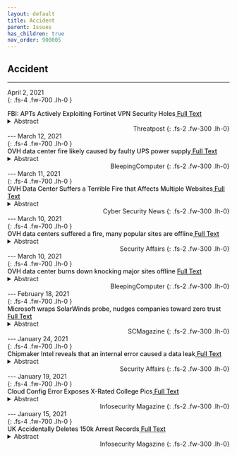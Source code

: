 ```yaml
---
layout: default
title: Accident 
parent: Issues
has_children: true
nav_order: 900005
---
```


## Accident
---
April 2, 2021 <br>
{: .fs-4 .fw-700 .lh-0  }
<p style="font-weight:500; margin:0px" markdown="1">
FBI: APTs Actively Exploiting Fortinet VPN Security Holes<a href="https://threatpost.com/fbi-apts-actively-exploiting-fortinet-vpn-security-holes/165213/"> Full Text</a>
</p>
<details>
  <summary>Abstract</summary>
Three security vulnerabilities in the Fortinet SSL VPN are being used to gain a foothold within networks before moving laterally and carrying out recon.
</details>
<div style="text-align: right" markdown="1">
Threatpost
{: .fs-2 .fw-300 .lh-0}
</div>
---
March 12, 2021 <br>
{: .fs-4 .fw-700 .lh-0  }
<p style="font-weight:500; margin:0px" markdown="1">
OVH data center fire likely caused by faulty UPS power supply<a href="https://www.bleepingcomputer.com/news/security/ovh-data-center-fire-likely-caused-by-faulty-ups-power-supply/"> Full Text</a>
</p>
<details>
  <summary>Abstract</summary>
OVH founder and chairman Octave Klaba has provided a plausible explanation for the fire that burned down OVH data centers in Strasbourg, France.
</details>
<div style="text-align: right" markdown="1">
BleepingComputer
{: .fs-2 .fw-300 .lh-0}
</div>
---
March 11, 2021 <br>
{: .fs-4 .fw-700 .lh-0  }
<p style="font-weight:500; margin:0px" markdown="1">
OVH Data Center Suffers a Terrible Fire that Affects Multiple Websites<a href="https://cybersecuritynews.com/ovh-data-center/"> Full Text</a>
</p>
<details>
  <summary>Abstract</summary>
 OVH is the largest hosting provider in Europe and the third-largest in the world. The cloud computing company provides virtual private servers,...
</details>
<div style="text-align: right" markdown="1">
Cyber Security News
{: .fs-2 .fw-300 .lh-0}
</div>
---
March 10, 2021 <br>
{: .fs-4 .fw-700 .lh-0  }
<p style="font-weight:500; margin:0px" markdown="1">
OVH data centers suffered a fire, many popular sites are offline<a href="https://securityaffairs.co/wordpress/115457/breaking-news/ovh-data-centers-fire.html"> Full Text</a>
</p>
<details>
  <summary>Abstract</summary>
OVH, the largest hosting provider in Europe, has suffered a terrible fire that destroyed the data centers located in&nbsp;Strasbourg.



OVH, one of the largest hosting providers in the world, has suffered a terrible fire that destroyed its data centers...
</details>
<div style="text-align: right" markdown="1">
Security Affairs
{: .fs-2 .fw-300 .lh-0}
</div>
---
March 10, 2021 <br>
{: .fs-4 .fw-700 .lh-0  }
<p style="font-weight:500; margin:0px" markdown="1">
OVH data center burns down knocking major sites offline <a href="https://www.bleepingcomputer.com/news/technology/ovh-data-center-burns-down-knocking-major-sites-offline/"> Full Text</a>
</p>
<details>
  <summary>Abstract</summary>
In a major unprecedented incident, data centers for OVH located in&nbsp;Strasbourg, France have been destroyed by fire. Customers are being advised by the company to enact their disaster recovery plans after the fire has rendered multiple data centers unserviceable, impacting websites around the world.&nbsp;
</details>
<div style="text-align: right" markdown="1">
BleepingComputer
{: .fs-2 .fw-300 .lh-0}
</div>
---
February 18, 2021 <br>
{: .fs-4 .fw-700 .lh-0  }
<p style="font-weight:500; margin:0px" markdown="1">
Microsoft wraps SolarWinds probe, nudges companies toward zero trust<a href="https://www.scmagazine.com/home/security-news/apts-cyberespionage/microsoft-wraps-solarwinds-probe-nudges-companies-toward-zero-trust/"> Full Text</a>
</p>
<details>
  <summary>Abstract</summary>
Some question Microsoft’s decision to close the book on the investigation, and say zero trust might not have made a significant difference.
</details>
<div style="text-align: right" markdown="1">
SCMagazine
{: .fs-2 .fw-300 .lh-0}
</div>
---
January 24, 2021 <br>
{: .fs-4 .fw-700 .lh-0  }
<p style="font-weight:500; margin:0px" markdown="1">
Chipmaker Intel reveals that an internal error caused a data leak<a href="https://securityaffairs.co/wordpress/113794/data-breach/intel-data-leak-2.html"> Full Text</a>
</p>
<details>
  <summary>Abstract</summary>
The chipmaker Intel Corp. revealed that an internal error it the root cause of a data leak, it confirmed that corporate network was not impacted.



The computer chipmaker Intel Corp. confirmed that an internal error is the cause of a data leak that...
</details>
<div style="text-align: right" markdown="1">
Security Affairs
{: .fs-2 .fw-300 .lh-0}
</div>
---
January 19, 2021 <br>
{: .fs-4 .fw-700 .lh-0  }
<p style="font-weight:500; margin:0px" markdown="1">
Cloud Config Error Exposes X-Rated College Pics<a href="https://www.infosecurity-magazine.com:443/news/cloud-config-error-exposes-xrated/"> Full Text</a>
</p>
<details>
  <summary>Abstract</summary>
Fleek users thought their photos were automatically deleted
</details>
<div style="text-align: right" markdown="1">
Infosecurity Magazine
{: .fs-2 .fw-300 .lh-0}
</div>
---
January 15, 2021 <br>
{: .fs-4 .fw-700 .lh-0  }
<p style="font-weight:500; margin:0px" markdown="1">
UK Accidentally Deletes 150k Arrest Records<a href="https://www.infosecurity-magazine.com:443/news/uk-accidentally-deletes-150k/"> Full Text</a>
</p>
<details>
  <summary>Abstract</summary>
Technical blunder erases 150k arrest records from UK-wide police database
</details>
<div style="text-align: right" markdown="1">
Infosecurity Magazine
{: .fs-2 .fw-300 .lh-0}
</div> 
